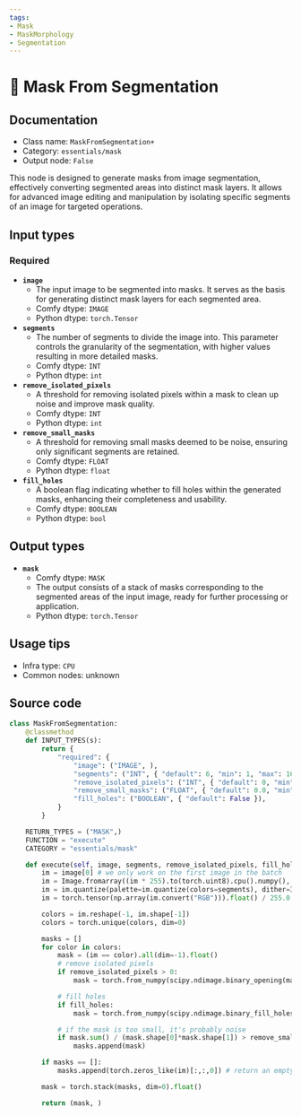 ```yaml
---
tags:
- Mask
- MaskMorphology
- Segmentation
---
```


# 🔧 Mask From Segmentation
## Documentation
- Class name: `MaskFromSegmentation+`
- Category: `essentials/mask`
- Output node: `False`

This node is designed to generate masks from image segmentation, effectively converting segmented areas into distinct mask layers. It allows for advanced image editing and manipulation by isolating specific segments of an image for targeted operations.
## Input types
### Required
- **`image`**
    - The input image to be segmented into masks. It serves as the basis for generating distinct mask layers for each segmented area.
    - Comfy dtype: `IMAGE`
    - Python dtype: `torch.Tensor`
- **`segments`**
    - The number of segments to divide the image into. This parameter controls the granularity of the segmentation, with higher values resulting in more detailed masks.
    - Comfy dtype: `INT`
    - Python dtype: `int`
- **`remove_isolated_pixels`**
    - A threshold for removing isolated pixels within a mask to clean up noise and improve mask quality.
    - Comfy dtype: `INT`
    - Python dtype: `int`
- **`remove_small_masks`**
    - A threshold for removing small masks deemed to be noise, ensuring only significant segments are retained.
    - Comfy dtype: `FLOAT`
    - Python dtype: `float`
- **`fill_holes`**
    - A boolean flag indicating whether to fill holes within the generated masks, enhancing their completeness and usability.
    - Comfy dtype: `BOOLEAN`
    - Python dtype: `bool`
## Output types
- **`mask`**
    - Comfy dtype: `MASK`
    - The output consists of a stack of masks corresponding to the segmented areas of the input image, ready for further processing or application.
    - Python dtype: `torch.Tensor`
## Usage tips
- Infra type: `CPU`
- Common nodes: unknown


## Source code
```python
class MaskFromSegmentation:
    @classmethod
    def INPUT_TYPES(s):
        return {
            "required": {
                "image": ("IMAGE", ),
                "segments": ("INT", { "default": 6, "min": 1, "max": 16, "step": 1, }),
                "remove_isolated_pixels": ("INT", { "default": 0, "min": 0, "max": 32, "step": 1, }),
                "remove_small_masks": ("FLOAT", { "default": 0.0, "min": 0., "max": 1., "step": 0.01, }),
                "fill_holes": ("BOOLEAN", { "default": False }),
            }
        }

    RETURN_TYPES = ("MASK",)
    FUNCTION = "execute"
    CATEGORY = "essentials/mask"

    def execute(self, image, segments, remove_isolated_pixels, fill_holes, remove_small_masks):
        im = image[0] # we only work on the first image in the batch
        im = Image.fromarray((im * 255).to(torch.uint8).cpu().numpy(), mode="RGB")
        im = im.quantize(palette=im.quantize(colors=segments), dither=Image.Dither.NONE)
        im = torch.tensor(np.array(im.convert("RGB"))).float() / 255.0

        colors = im.reshape(-1, im.shape[-1])
        colors = torch.unique(colors, dim=0)

        masks = []
        for color in colors:
            mask = (im == color).all(dim=-1).float()
            # remove isolated pixels
            if remove_isolated_pixels > 0:
                mask = torch.from_numpy(scipy.ndimage.binary_opening(mask.cpu().numpy(), structure=np.ones((remove_isolated_pixels, remove_isolated_pixels))))

            # fill holes
            if fill_holes:
                mask = torch.from_numpy(scipy.ndimage.binary_fill_holes(mask.cpu().numpy()))

            # if the mask is too small, it's probably noise
            if mask.sum() / (mask.shape[0]*mask.shape[1]) > remove_small_masks:
                masks.append(mask)

        if masks == []:
            masks.append(torch.zeros_like(im)[:,:,0]) # return an empty mask if no masks were found, prevents errors

        mask = torch.stack(masks, dim=0).float()

        return (mask, )

```
